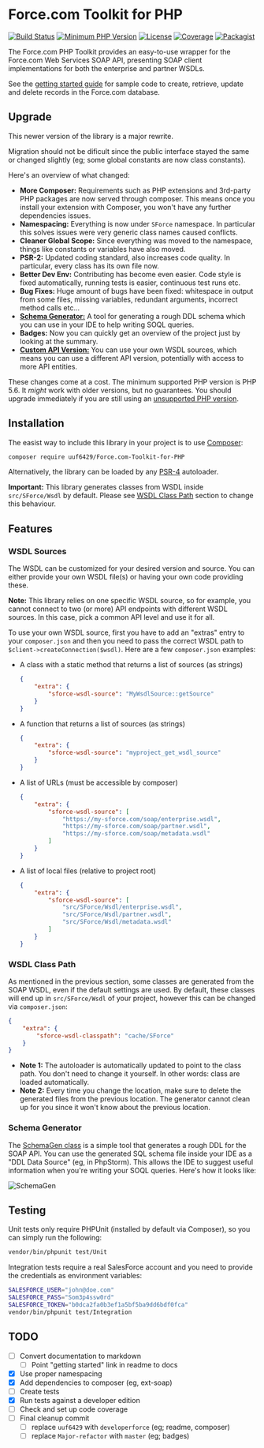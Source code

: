 # Force.com Toolkit for PHP

[![Build Status](https://travis-ci.org/uuf6429/Force.com-Toolkit-for-PHP.svg?branch=Major-refactor)](https://travis-ci.org/uuf6429/Force.com-Toolkit-for-PHP)
[![Minimum PHP Version](https://img.shields.io/badge/php-%3E%3D%205.6-8892BF.svg)](https://php.net/)
[![License](https://img.shields.io/badge/License-BSD%203--Clause-orange.svg)](LICENSE)
[![Coverage](https://sonarcloud.io/api/badges/measure?metric=coverage&key=Force.com-Toolkit-for-PHP%3AMajor-refactor)](https://sonarcloud.io/dashboard?id=Force.com-Toolkit-for-PHP%3AMajor-refactor)
[![Packagist](https://img.shields.io/packagist/v/uuf6429/Force.com-Toolkit-for-PHP.svg)](https://packagist.org/packages/uuf6429/Force.com-Toolkit-for-PHP)

The Force.com PHP Toolkit provides an easy-to-use wrapper for the Force.com Web Services SOAP API, presenting SOAP client implementations for both the enterprise and partner WSDLs.

See the [getting started guide](https://developer.salesforce.com/page/PHP_Toolkit_13.0_Getting_Started) for sample code to create, retrieve, update and delete records in the Force.com database.

## Upgrade

This newer version of the library is a major rewrite.

Migration should not be dificult since the public interface stayed the same or changed slightly (eg; some global constants are now class constants).

Here's an overview of what changed:

- **More Composer:** Requirements such as PHP extensions and 3rd-party PHP packages are now served through composer.
  This means once you install your extension with Composer, you won't have any further dependencies issues.
- **Namespacing:** Everything is now under `SForce` namespace. In particular this solves issues were very generic class names caused conflicts.
- **Cleaner Global Scope:** Since everything was moved to the namespace, things like constants or variables have also moved.
- **PSR-2:** Updated coding standard, also increases code quality. In particular, every class has its own file now.
- **Better Dev Env:** Contributing has become even easier. Code style is fixed automatically, running tests is easier, continuous test runs etc.
- **Bug Fixes:** Huge amount of bugs have been fixed: whitespace in output from some files, missing variables, redundant arguments, incorrect method calls etc...
- [**Schema Generator:**](#schema-generator) A tool for generating a rough DDL schema which you can use in your IDE to help writing SOQL queries.
- **Badges:** Now you can quickly get an overview of the project just by looking at the summary.
- [**Custom API Version:**](#wsdl-sources) You can use your own WSDL sources, which means you can use a different API version, potentially with access to more API entities.

These changes come at a cost. The minimum supported PHP version is PHP 5.6. It _might_ work with older versions, but no guarantees.
You should upgrade immediately if you are still using an [unsupported PHP version](http://php.net/supported-versions.php).

## Installation

The easist way to include this library in your project is to use [Composer](getcomposer.org/):

```sh
composer require uuf6429/Force.com-Toolkit-for-PHP
```

Alternatively, the library can be loaded by any [PSR-4](https://www.php-fig.org/psr/psr-4/) autoloader.

**Important:** This library generates classes from WSDL inside `src/SForce/Wsdl` by default.
Please see [WSDL Class Path](#wsdl-class-path) section to change this behaviour.

## Features

### WSDL Sources

The WSDL can be customized for your desired version and source. You can either provide your own WSDL file(s) or having your own code providing these.

**Note:** This library relies on one specific WSDL source, so for example, you cannot connect to two (or more) API endpoints with different WSDL sources. In this case, pick a common API level and use it for all.

To use your own WSDL source, first you have to add an "extras" entry to your `composer.json` and then you need to pass the correct WSDL path to `$client->createConnection($wsdl)`.
Here are a few `composer.json` examples:

- A class with a static method that returns a list of sources (as strings)
    ```json
    {
        "extra": {
            "sforce-wsdl-source": "MyWsdlSource::getSource"
        }
    }
    ```
- A function that returns a list of sources (as strings)
    ```json
    {
        "extra": {
            "sforce-wsdl-source": "myproject_get_wsdl_source"
        }
    }
    ```
- A list of URLs (must be accessible by composer)
    ```json
    {
        "extra": {
            "sforce-wsdl-source": [
                "https://my-sforce.com/soap/enterprise.wsdl",
                "https://my-sforce.com/soap/partner.wsdl",
                "https://my-sforce.com/soap/metadata.wsdl"
            ]
        }
    }
    ```
- A list of local files (relative to project root)
    ```json
    {
        "extra": {
            "sforce-wsdl-source": [
                "src/SForce/Wsdl/enterprise.wsdl",
                "src/SForce/Wsdl/partner.wsdl",
                "src/SForce/Wsdl/metadata.wsdl"
            ]
        }
    }
    ```

### WSDL Class Path

As mentioned in the previous section, some classes are generated from the SOAP WSDL, even if the default settings are used.
By default, these classes will end up in `src/SForce/Wsdl` of your project, however this can be changed via `composer.json`:

```json
{
    "extra": {
        "sforce-wsdl-classpath": "cache/SForce"
    }
}
```

- **Note 1:** The autoloader is automatically updated to point to the class path. You don't need to change it yourself. In other words: class are loaded automatically.
- **Note 2:** Every time you change the location, make sure to delete the generated files from the previous location. The generator cannot clean up for you since it won't know about the previous location.

### Schema Generator

The [SchemaGen class](src/SchemaGen.php) is a simple tool that generates a rough DDL for the SOAP API.
You can use the generated SQL schema file inside your IDE as a "DDL Data Source" (eg, in PhpStorm).
This allows the IDE to suggest useful information when you're writing your SOQL queries. Here's how it looks like:

![SchemaGen](https://imgfy.me/images/image6b7b0c2fb3239b82.png)

## Testing

Unit tests only require PHPUnit (installed by default via Composer), so you can simply run the following:

```sh
vendor/bin/phpunit test/Unit
```

Integration tests require a real SalesForce account and you need to provide the credentials as environment variables:

```sh
SALESFORCE_USER="john@doe.com"
SALESFORCE_PASS="Som3p4ssw0rd"
SALESFORCE_TOKEN="b0dca2fa0b3ef1a5bf5ba9dd6bdf0fca"
vendor/bin/phpunit test/Integration
```

## TODO

- [ ] Convert documentation to markdown
  - [ ] Point "getting started" link in readme to docs
- [x] Use proper namespacing
- [x] Add dependencies to composer (eg, ext-soap)
- [ ] Create tests
- [x] Run tests against a developer edition
- [ ] Check and set up code coverage
- [ ] Final cleanup commit
  - [ ] replace `uuf6429` with `developerforce` (eg; readme, composer)
  - [ ] replace `Major-refactor` with `master` (eg; badges)